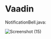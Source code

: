 # Vaadin
NotificationBell.java:

![Screenshot (15)](https://user-images.githubusercontent.com/85424262/194857216-8d57f737-be6c-4c24-80f3-301513ad9a06.png)
